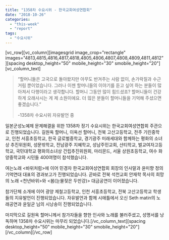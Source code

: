 ```yaml
---
title: "1358차 수요시위 - 한국교회여성연합회"
date: "2018-10-26"
categories: 
  - "this-week"
  - "report"
tags: 
  - "수요시위"
---
```


\[vc\_row\]\[vc\_column\]\[imagesgrid image\_crop="rectangle" images="4813,4815,4816,4817,4818,4805,4806,4807,4808,4809,4811,4812"\]\[spacing desktop\_height="50" mobile\_height="30" smobile\_height="20"\]\[vc\_column\_text\]

> “할머니들은 고국으로 돌아왔지만 아무도 반겨주는 사람 없이, 손가락질과 수근거림 뿐이었습니다. 그러나 이젠 할머니들의 이야기를 듣고 싶어 하는 분들이 많아져서 다행이라고 생각합니다. 할머니 그동안 많이 힘드셨죠? 할머니들이 건강하게 오래사시는 게 제 소원이에요. 더 많은 분들이 할머니들을 기억해 주셨으면 좋겠습니다.”
> 
> \-1358차 수요시위 자유발언 중

일본군성노예제 문제해결을 위한 1358차 정기 수요시위는 한국교회여성연합회 주관으로 진행되었습니다. 길원옥 할머니, 이옥선 할머니, 전북 고산고등학교, 전주 기린중학교, 인천 서흥초등학교, 한국 글로벌중학교, 경기광주 미래세대와 함께하는 평화의 소녀상 추진위원회, 성문밖학교, 전남광주 지혜학교, 성남주민교회, 샨티학교, 벌교여자고등학교, 국민대학교 평화의소녀상 건립추진위원회, 마리몬드, 서울 상원초등학교, 여수 화양중학교와 시민들 400여명이 참석했습니다.

여는노래 <바위처럼>에 이어 민경자 한국교회여성연합회 회장의 인사말과 윤미향 정의기억연대 대표의 경과보고가 진행되었습니다. 곧바로 전북 석천교회 안재학 목사의 희망의 노래 <천년바위>와 <봄(눈물젖은 두만강)> 대금공연이 이어졌습니다.

참가단체 소개에 이어 광양 제철고등학교, 인천 서흥초등학교, 전북 고산고등학교 학생들의 지유발언이 진행되었습니다. 자유발언과 함께 시애틀에서 오신 Seth matin의 노래공연과 윤일균 님의 시낭송이 진행되었습니다.

마지막으로 길원옥 할머니께서 참가자들을 향한 인사와 노래를 불러주셨고, 성명서를 낭독하며 1358차 수요시위는 마무리 되었습니다.\[/vc\_column\_text\]\[spacing desktop\_height="50" mobile\_height="30" smobile\_height="20"\]\[/vc\_column\]\[/vc\_row\]

